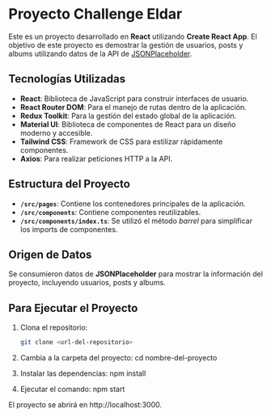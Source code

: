 # Proyecto Challenge Eldar

Este es un proyecto desarrollado en **React** utilizando **Create React App**. El objetivo de este proyecto es demostrar la gestión de usuarios, posts y albums utilizando datos de la API de [JSONPlaceholder](https://jsonplaceholder.typicode.com/).

## Tecnologías Utilizadas

- **React**: Biblioteca de JavaScript para construir interfaces de usuario.
- **React Router DOM**: Para el manejo de rutas dentro de la aplicación.
- **Redux Toolkit**: Para la gestión del estado global de la aplicación.
- **Material UI**: Biblioteca de componentes de React para un diseño moderno y accesible.
- **Tailwind CSS**: Framework de CSS para estilizar rápidamente componentes.
- **Axios**: Para realizar peticiones HTTP a la API.

## Estructura del Proyecto

- **`/src/pages`**: Contiene los contenedores principales de la aplicación.
- **`/src/components`**: Contiene componentes reutilizables.
- **`/src/components/index.ts`**: Se utilizó el método _barrel_ para simplificar los imports de componentes.

## Origen de Datos

Se consumieron datos de **JSONPlaceholder** para mostrar la información del proyecto, incluyendo usuarios, posts y albums.

## Para Ejecutar el Proyecto

1. Clona el repositorio:

   ```bash
   git clone <url-del-repositorio>

   ```

2. Cambia a la carpeta del proyecto:
   cd nombre-del-proyecto

3. Instalar las dependencias:
   npm install

4. Ejecutar el comando:
   npm start

El proyecto se abrirá en http://localhost:3000.

